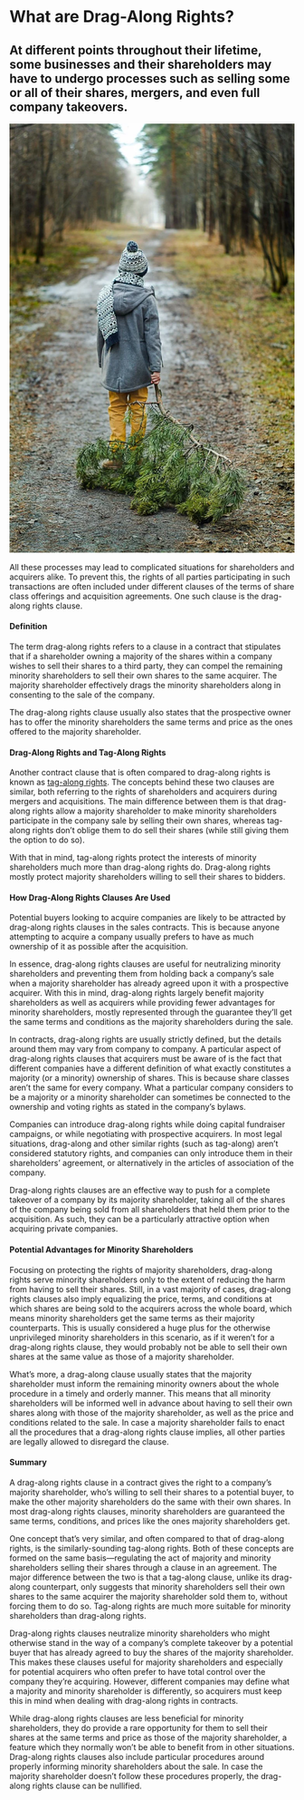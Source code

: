 # What are Drag-Along Rights?

## At different points throughout their lifetime, some businesses and their shareholders may have to undergo processes such as selling some or all of their shares, mergers, and even full company takeovers.

![Drag along rights](./img/the-boy-walks-along-the-road-in-the-forest-and-drags-a-spruce-the-road-is-very-dirty-and-wet-the_t20_Xvmng6.webp)

All these processes may lead to complicated situations for shareholders and acquirers alike. To prevent this, the rights of all parties participating in such transactions are often included under different clauses of the terms of share class offerings and acquisition agreements. One such clause is the drag-along rights clause. 

#### Definition

The term drag-along rights refers to a clause in a contract that stipulates that if a shareholder owning a majority of the shares within a company wishes to sell their shares to a third party, they can compel the remaining minority shareholders to sell their own shares to the same acquirer. The majority shareholder effectively drags the minority shareholders along in consenting to the sale of the company. 

The drag-along rights clause usually also states that the prospective owner has to offer the minority shareholders the same terms and price as the ones offered to the majority shareholder. 

#### Drag-Along Rights and Tag-Along Rights

Another contract clause that is often compared to drag-along rights is known as [tag-along rights](https://uk.practicallaw.thomsonreuters.com/2-107-7361?transitionType=Default&contextData=(sc.Default)&firstPage=true). The concepts behind these two clauses are similar, both referring to the rights of shareholders and acquirers during mergers and acquisitions. The main difference between them is that drag-along rights allow a majority shareholder to make minority shareholders participate in the company sale by selling their own shares, whereas tag-along rights don’t oblige them to do sell their shares (while still giving them the option to do so). 

With that in mind, tag-along rights protect the interests of minority shareholders much more than drag-along rights do. Drag-along rights mostly protect majority shareholders willing to sell their shares to bidders.

#### How Drag-Along Rights Clauses Are Used

Potential buyers looking to acquire companies are likely to be attracted by drag-along rights clauses in the sales contracts. This is because anyone attempting to acquire a company usually prefers to have as much ownership of it as possible after the acquisition.

In essence, drag-along rights clauses are useful for neutralizing minority shareholders and preventing them from holding back a company’s sale when a majority shareholder has already agreed upon it with a prospective acquirer. With this in mind, drag-along rights largely benefit majority shareholders as well as acquirers while providing fewer advantages for minority shareholders, mostly represented through the guarantee they’ll get the same terms and conditions as the majority shareholders during the sale.

In contracts, drag-along rights are usually strictly defined, but the details around them may vary from company to company. A particular aspect of drag-along rights clauses that acquirers must be aware of is the fact that different companies have a different definition of what exactly constitutes a majority (or a minority) ownership of shares. This is because share classes aren’t the same for every company. What a particular company considers to be a majority or a minority shareholder can sometimes be connected to the ownership and voting rights as stated in the company’s bylaws.

Companies can introduce drag-along rights while doing capital fundraiser campaigns, or while negotiating with prospective acquirers. In most legal situations, drag-along and other similar rights (such as tag-along) aren’t considered statutory rights, and companies can only introduce them in their shareholders’ agreement, or alternatively in the articles of association of the company.

Drag-along rights clauses are an effective way to push for a complete takeover of a company by its majority shareholder, taking all of the shares of the company being sold from all shareholders that held them prior to the acquisition. As such, they can be a particularly attractive option when acquiring private companies.

#### Potential Advantages for Minority Shareholders

Focusing on protecting the rights of majority shareholders, drag-along rights serve minority shareholders only to the extent of reducing the harm from having to sell their shares. Still, in a vast majority of cases, drag-along rights clauses also imply equalizing the price, terms, and conditions at which shares are being sold to the acquirers across the whole board, which means minority shareholders get the same terms as their majority counterparts. This is usually considered a huge plus for the otherwise unprivileged minority shareholders in this scenario, as if it weren’t for a drag-along rights clause, they would probably not be able to sell their own shares at the same value as those of a majority shareholder.

What’s more, a drag-along clause usually states that the majority shareholder must inform the remaining minority owners about the whole procedure in a timely and orderly manner. This means that all minority shareholders will be informed well in advance about having to sell their own shares along with those of the majority shareholder, as well as the price and conditions related to the sale. In case a majority shareholder fails to enact all the procedures that a drag-along rights clause implies, all other parties are legally allowed to disregard the clause.

#### Summary

A drag-along rights clause in a contract gives the right to a company’s majority shareholder, who’s willing to sell their shares to a potential buyer, to make the other majority shareholders do the same with their own shares. In most drag-along rights clauses, minority shareholders are guaranteed the same terms, conditions, and prices like the ones majority shareholders get.

One concept that’s very similar, and often compared to that of drag-along rights, is the similarly-sounding tag-along rights. Both of these concepts are formed on the same basis—regulating the act of majority and minority shareholders selling their shares through a clause in an agreement. The major difference between the two is that a tag-along clause, unlike its drag-along counterpart, only suggests that minority shareholders sell their own shares to the same acquirer the majority shareholder sold them to, without forcing them to do so. Tag-along rights are much more suitable for minority shareholders than drag-along rights.

Drag-along rights clauses neutralize minority shareholders who might otherwise stand in the way of a company’s complete takeover by a potential buyer that has already agreed to buy the shares of the majority shareholder. This makes these clauses useful for majority shareholders and especially for potential acquirers who often prefer to have total control over the company they’re acquiring. However, different companies may define what a majority and minority shareholder is differently, so acquirers must keep this in mind when dealing with drag-along rights in contracts.

While drag-along rights clauses are less beneficial for minority shareholders, they do provide a rare opportunity for them to sell their shares at the same terms and price as those of the majority shareholder, a feature which they normally won’t be able to benefit from in other situations. Drag-along rights clauses also include particular procedures around properly informing minority shareholders about the sale. In case the majority shareholder doesn’t follow these procedures properly, the drag-along rights clause can be nullified.